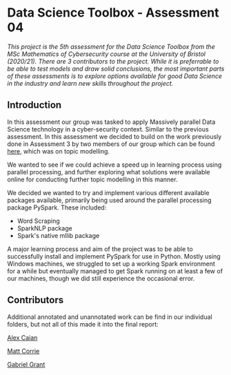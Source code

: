 # Data Science Toolbox - Assessment 04

*This project is the 5th assessment for the Data Science Toolbox from the MSc Mathematics of Cybersecurity course at the University of Bristol (2020/21). There are 3 contributors to the project. While it is preferrable to be able to test models and draw solid conclusions, the most important parts of these assessments is to explore options available for good Data Science in the industry and learn new skills throughout the project.*

## Introduction

In this assessment our group was tasked to apply Massively parallel Data Science technology in a cyber-security context. Similar to the previous assessment. In this assessment we decided to build on the work previously done in Assessment 3 by two members of our group which can be found [here](https://github.com/xiaozhang-github/DST-Assessment-3), which was on topic modelling.

We wanted to see if we could achieve a speed up in learning process using parallel processing, and further exploring what solutions were available online for conducting further topic modelling in this manner.

We decided we wanted to try and implement various different available packages available, primarily being used around the parallel processing package PySpark. These included:

* Word Scraping
* SparkNLP package
* Spark's native mllib package

A major learning process and aim of the project was to be able to successfully install and implement PySpark for use in Python. Mostly using Windows machines, we struggled to set up a working Spark environment for a while but eventually managed to get Spark running on at least a few of our machines, though we did still experience the occasional error.

## Contributors

Additional annotated and unannotated work can be find in our individual folders, but not all of this made it into the final report:

[Alex Caian](https://github.com/Galeforse/DST-Assessment-04/tree/main/Alex%20Caian)
    
[Matt Corrie](https://github.com/Galeforse/DST-Assessment-04/tree/main/Matt%20Corrie)

[Gabriel Grant](https://github.com/Galeforse/DST-Assessment-04/tree/main/Gabriel%20Grant)